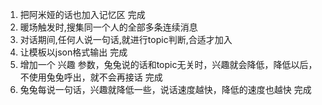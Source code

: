 1. 把阿米娅的话也加入记忆区 完成
2. 暖场触发时,搜集同一个人的全部多条连续消息
3. 对话期间,任何人说一句话,就进行topic判断,合适才加入
4. 让模板以json格式输出 完成
5. 增加一个 兴趣 参数，兔兔说的话和topic无关时，兴趣就会降低，降低以后，不使用兔兔呼出，就不会再接话 完成
6. 兔兔每说一句话，兴趣就降低一些，说话速度越快，降低的速度也越快 完成